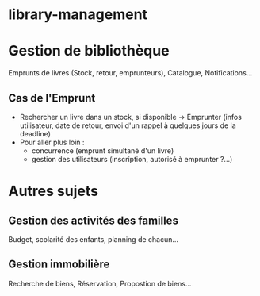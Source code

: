 # library-management

# Gestion de bibliothèque
Emprunts de livres (Stock, retour, emprunteurs), Catalogue, Notifications...

## Cas de l'Emprunt
* Rechercher un livre dans un stock, si disponible -> Emprunter (infos utilisateur, date de retour, envoi d'un rappel à quelques jours de la deadline)
* Pour aller plus loin :
	- concurrence (emprunt simultané d'un livre)
	- gestion des utilisateurs (inscription, autorisé à emprunter ?...)





# Autres sujets

## Gestion des activités des familles
Budget, scolarité des enfants, planning de chacun...

## Gestion immobilière
Recherche de biens, Réservation, Propostion de biens...
